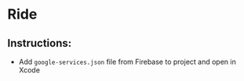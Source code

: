 # Ride

## Instructions:
  * Add `google-services.json` file from Firebase to project and open in Xcode
